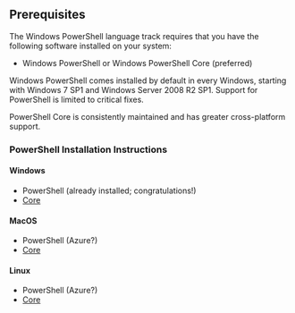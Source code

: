 ## Prerequisites

The Windows PowerShell language track requires that you have the following software
installed on your system:

* Windows PowerShell or Windows PowerShell Core (preferred)

Windows PowerShell comes installed by default in every Windows, 
starting with Windows 7 SP1 and Windows Server 2008 R2 SP1. Support for PowerShell is limited to critical fixes. 

PowerShell Core is consistently maintained and has greater cross-platform support. 

### PowerShell Installation Instructions

#### Windows

* PowerShell (already installed; congratulations!)
* [Core](https://docs.microsoft.com/en-us/powershell/scripting/setup/installing-powershell-core-on-windows?view=powershell-6)

#### MacOS

* PowerShell (Azure?)
* [Core](https://docs.microsoft.com/en-us/powershell/scripting/setup/installing-powershell-core-on-macos-and-linux?view=powershell-6)

#### Linux

* PowerShell (Azure?)
* [Core](https://docs.microsoft.com/en-us/powershell/scripting/setup/installing-powershell-core-on-macos-and-linux?view=powershell-6)
